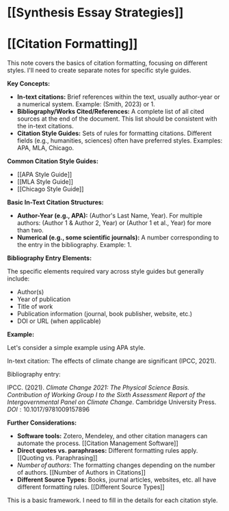 # [[Synthesis Essay Strategies]]
# [[Citation Formatting]]

This note covers the basics of citation formatting, focusing on different styles.  I'll need to create separate notes for specific style guides.

**Key Concepts:**

* **In-text citations:**  Brief references within the text, usually author-year or a numerical system.  Example: (Smith, 2023) or 1.
* **Bibliography/Works Cited/References:** A complete list of all cited sources at the end of the document.  This list should be consistent with the in-text citations.
* **Citation Style Guides:**  Sets of rules for formatting citations.  Different fields (e.g., humanities, sciences) often have preferred styles.  Examples: APA, MLA, Chicago.


**Common Citation Style Guides:**

* [[APA Style Guide]]
* [[MLA Style Guide]]
* [[Chicago Style Guide]]


**Basic In-Text Citation Structures:**

* **Author-Year (e.g., APA):**  (Author's Last Name, Year).  For multiple authors: (Author 1 & Author 2, Year) or (Author 1 et al., Year) for more than two.
* **Numerical (e.g., some scientific journals):**  A number corresponding to the entry in the bibliography.  Example: 1.

**Bibliography Entry Elements:**

The specific elements required vary across style guides but generally include:

* Author(s)
* Year of publication
* Title of work
* Publication information (journal, book publisher, website, etc.)
* DOI or URL (when applicable)


**Example:**

Let's consider a simple example using APA style.

In-text citation:  The effects of climate change are significant (IPCC, 2021).

Bibliography entry:

IPCC. (2021). *Climate Change 2021: The Physical Science Basis. Contribution of Working Group I to the Sixth Assessment Report of the Intergovernmental Panel on Climate Change*. Cambridge University Press.  $DOI: 10.1017/9781009157896$


**Further Considerations:**

* **Software tools:**  Zotero, Mendeley, and other citation managers can automate the process. [[Citation Management Software]]
* **Direct quotes vs. paraphrases:**  Different formatting rules apply. [[Quoting vs. Paraphrasing]]
* $Number \, of \, authors$:  The formatting changes depending on the number of authors.  [[Number of Authors in Citations]]
* **Different Source Types:** Books, journal articles, websites, etc. all have different formatting rules. [[Different Source Types]]


This is a basic framework.  I need to fill in the details for each citation style.
